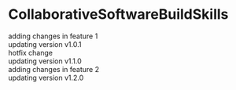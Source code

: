 # CollaborativeSoftwareBuildSkills <br />
adding changes in feature 1 <br />
updating version v1.0.1 <br />
hotfix change <br />
updating version v1.1.0 <br />
adding changes in feature 2 <br />
updating version v1.2.0 <br />
